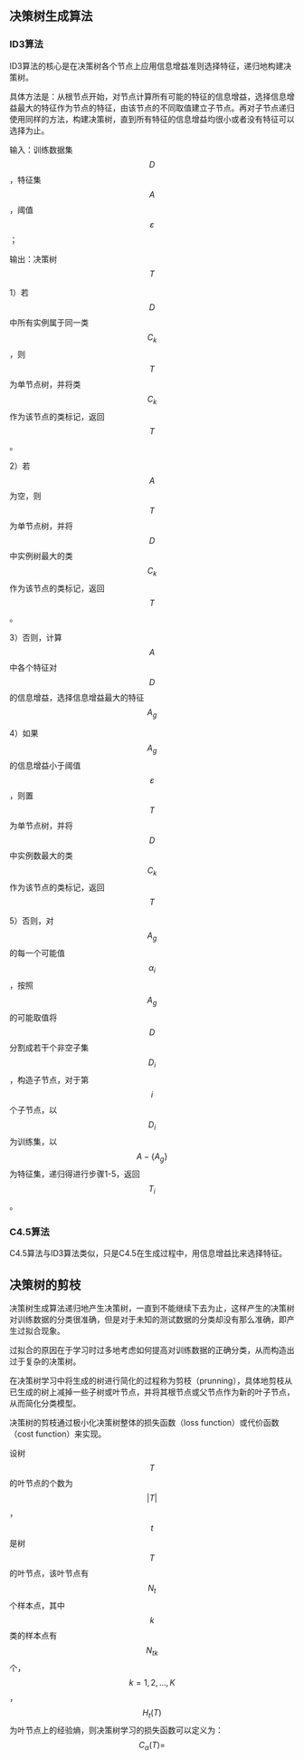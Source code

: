 ## 决策树生成算法

### ID3算法

ID3算法的核心是在决策树各个节点上应用信息增益准则选择特征，递归地构建决策树。

具体方法是：从根节点开始，对节点计算所有可能的特征的信息增益，选择信息增益最大的特征作为节点的特征，由该节点的不同取值建立子节点。再对子节点递归使用同样的方法，构建决策树，直到所有特征的信息增益均很小或者没有特征可以选择为止。

输入：训练数据集$$D$$，特征集$$A$$，阈值$$\varepsilon$$；

输出：决策树$$T$$

1）若$$D$$中所有实例属于同一类$$C_k$$，则$$T$$为单节点树，并将类$$C_k$$作为该节点的类标记，返回$$T$$。

2）若$$A$$为空，则$$T$$为单节点树，并将$$D$$中实例树最大的类$$C_k$$作为该节点的类标记，返回$$T$$。

3）否则，计算$$A$$中各个特征对$$D$$的信息增益，选择信息增益最大的特征$$A_g$$

4）如果$$A_g$$的信息增益小于阈值$$\varepsilon$$，则置$$T$$为单节点树，并将$$D$$中实例数最大的类$$C_k$$作为该节点的类标记，返回$$T$$

5）否则，对$$A_g$$的每一个可能值$$\alpha_i$$，按照$$A_g$$的可能取值将$$D$$分割成若干个非空子集$$D_i$$，构造子节点，对于第$$i$$个子节点，以$$D_i$$为训练集，以$$A-\{A_g\}$$为特征集，递归得进行步骤1-5，返回$$T_i$$。

### C4.5算法

C4.5算法与ID3算法类似，只是C4.5在生成过程中，用信息增益比来选择特征。

## 决策树的剪枝

决策树生成算法递归地产生决策树，一直到不能继续下去为止，这样产生的决策树对训练数据的分类很准确，但是对于未知的测试数据的分类却没有那么准确，即产生过拟合现象。

过拟合的原因在于学习时过多地考虑如何提高对训练数据的正确分类，从而构造出过于复杂的决策树。

在决策树学习中将生成的树进行简化的过程称为剪枝（prunning），具体地剪枝从已生成的树上减掉一些子树或叶节点，并将其根节点或父节点作为新的叶子节点，从而简化分类模型。

决策树的剪枝通过极小化决策树整体的损失函数（loss function）或代价函数（cost function）来实现。

设树$$T$$的叶节点的个数为$$|T|$$，$$t$$是树$$T$$的叶节点，该叶节点有$$N_t$$个样本点，其中$$k$$类的样本点有$$N_{tk}$$个，$$k=1,2,...,K$$，$$H_t(T)$$为叶节点上的经验熵，则决策树学习的损失函数可以定义为：
$$
C_\alpha(T)=
$$


